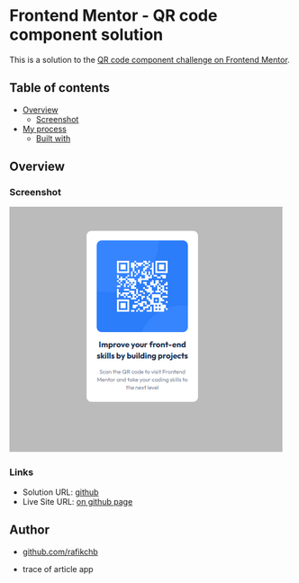 # Frontend Mentor - QR code component solution

This is a solution to the [QR code component challenge on Frontend Mentor](https://www.frontendmentor.io/challenges/qr-code-component-iux_sIO_H).

## Table of contents

- [Overview](#overview)
  - [Screenshot](#screenshot)
- [My process](#my-process)
  - [Built with](#built-with)

## Overview

### Screenshot

![](./images/final-screen-shot.png)

### Links

- Solution URL: [github](https://github.com/rafikchb/mentor-qr-code-challenge)
- Live Site URL: [on github page](https://rafikchb.github.io/mentor-qr-code-challenge/)

## Author
- [github.com/rafikchb](https://github.com/rafikchb)

- trace of article app